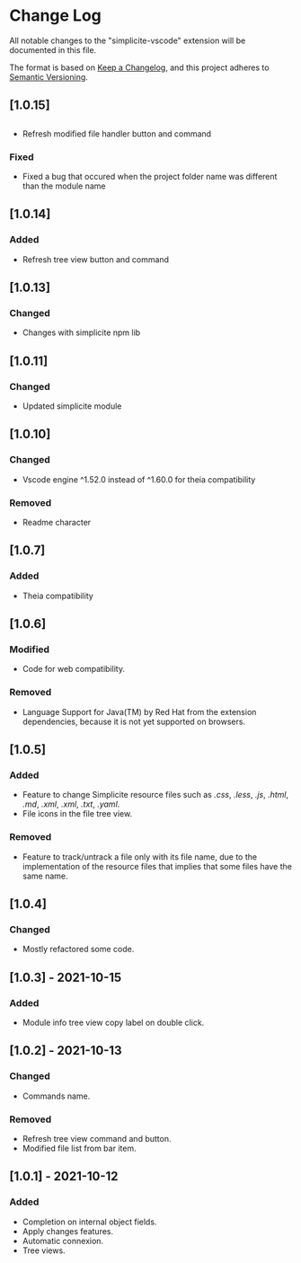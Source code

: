 # Change Log
All notable changes to the "simplicite-vscode" extension will be documented in this file.

The format is based on [Keep a Changelog](https://keepachangelog.com/en/1.0.0/),
and this project adheres to [Semantic Versioning](https://semver.org/spec/v2.0.0.html).

## [1.0.15]
##
- Refresh modified file handler button and command

### Fixed
- Fixed a bug that occured when the project folder name was different than the module name

## [1.0.14]
### Added
- Refresh tree view button and command

## [1.0.13]
### Changed
- Changes with simplicite npm lib

## [1.0.11]
### Changed
- Updated simplicite module

## [1.0.10]
### Changed
- Vscode engine ^1.52.0 instead of ^1.60.0 for theia compatibility

### Removed
- Readme character

## [1.0.7]
### Added
- Theia compatibility

## [1.0.6]
### Modified
- Code for web compatibility.

### Removed
- Language Support for Java(TM) by Red Hat from the extension dependencies, because it is not yet supported on browsers.

## [1.0.5]
### Added
- Feature to change Simplicite resource files such as *.css*, *.less*, *.js*, *.html*, *.md*, *.xml*, *.xml*, *.txt*, *.yaml*.
- File icons in the file tree view. 

### Removed
- Feature to track/untrack a file only with its file name, due to the implementation of the resource files that implies that some files have the same name.

## [1.0.4]
### Changed
- Mostly refactored some code.

## [1.0.3] - 2021-10-15
### Added
- Module info tree view copy label on double click. 

## [1.0.2] - 2021-10-13
### Changed
- Commands name.
### Removed
- Refresh tree view command and button.
- Modified file list from bar item.

## [1.0.1] - 2021-10-12
### Added
- Completion on internal object fields.
- Apply changes features.
- Automatic connexion.
- Tree views.
